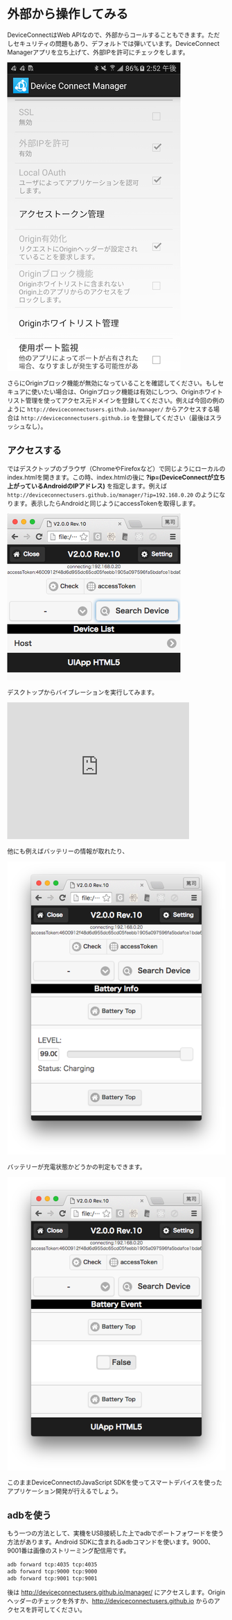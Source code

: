 # 外部から操作してみる

DeviceConnectはWeb APIなので、外部からコールすることもできます。ただしセキュリティの問題もあり、デフォルトでは弾いています。DeviceConnect Managerアプリを立ち上げて、外部IPを許可にチェックをします。

![](/images/android/external-access-1.png)

さらにOriginブロック機能が無効になっていることを確認してください。もしセキュアに使いたい場合は、Originブロック機能は有効にしつつ、Originホワイトリスト管理を使ってアクセス元ドメインを登録してください。例えば今回の例のように `http://deviceconnectusers.github.io/manager/` からアクセスする場合は `http://deviceconnectusers.github.io` を登録してください（最後はスラッシュなし）。

## アクセスする

ではデスクトップのブラウザ（ChromeやFirefoxなど）で同じようにローカルのindex.htmlを開きます。この時、index.htmlの後に **?ip=(DeviceConnectが立ち上がっているAndroidのIPアドレス)** を指定します。例えば `http://deviceconnectusers.github.io/manager/?ip=192.168.0.20` のようになります。表示したらAndroidと同じようにaccessTokenを取得します。

![](/images/android/deviceconnect-android-6.png)

デスクトップからバイブレーションを実行してみます。

<iframe width="420" height="315" src="https://www.youtube.com/embed/6vdS9k1AdAQ" frameborder="0" allowfullscreen></iframe>

他にも例えばバッテリーの情報が取れたり、

![](/images/android/deviceconnect-android-5.png)

バッテリーが充電状態かどうかの判定もできます。

![](/images/android/deviceconnect-android-4.png)

このままDeviceConnectのJavaScript SDKを使ってスマートデバイスを使ったアプリケーション開発が行えるでしょう。

## adbを使う

もう一つの方法として、実機をUSB接続した上でadbでポートフォワードを使う方法があります。Android SDKに含まれるadbコマンドを使います。9000、9001番は画像のストリーミング配信用です。

```
adb forward tcp:4035 tcp:4035
adb forward tcp:9000 tcp:9000
adb forward tcp:9001 tcp:9001
```

後は http://deviceconnectusers.github.io/manager/ にアクセスします。Originヘッダーのチェックを外すか、http://deviceconnectusers.github.io からのアクセスを許可してください。

